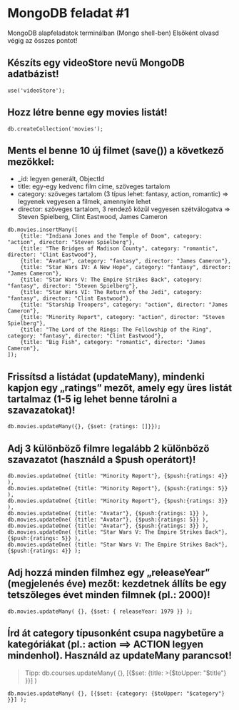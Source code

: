 # MongoDB feladat #1

MongoDB alapfeladatok terminálban (Mongo shell-ben)
Elsőként olvasd végig az összes pontot!

## Készíts egy videoStore nevű MongoDB adatbázist!
```
use('videoStore');
```

## Hozz létre benne egy movies listát!
```
db.createCollection('movies');
```

## Ments el benne 10 új filmet (save()) a következő mezőkkel:
- _id: legyen generált, ObjectId
- title: egy-egy kedvenc film címe, szöveges tartalom
- category: szöveges tartalom (3 típus lehet: fantasy, action, romantic) => legyenek vegyesen a filmek, amennyire lehet
- director: szöveges tartalom, 3 rendező közül vegyesen szétválogatva => Steven Spielberg, Clint Eastwood, James Cameron
```
db.movies.insertMany([
    {title: "Indiana Jones and the Temple of Doom", category: "action", director: "Steven Spielberg"},
    {title: "The Bridges of Madison County", category: "romantic", director: "Clint Eastwood"},
    {title: "Avatar", category: "fantasy", director: "James Cameron"},
    {title: "Star Wars IV: A New Hope", category: "fantasy", director: "James Cameron"},
    {title: "Star Wars V: The Empire Strikes Back", category: "fantasy", director: "Steven Spielberg"},
    {title: "Star Wars VI: The Return of the Jedi", category: "fantasy", director: "Clint Eastwood"},
    {title: "Starship Troopers", category: "action", director: "James Cameron"},
    {title: "Minority Report", category: "action", director: "Steven Spielberg"},
    {title: "The Lord of the Rings: The Fellowship of the Ring", category: "fantasy", director: "Clint Eastwood"},
    {title: "Big Fish", category: "romantic", director: "James Cameron"},
]);
```

## Frissítsd a listádat (updateMany), mindenki kapjon egy „ratings” mezőt, amely egy üres listát tartalmaz (1-5 ig lehet benne tárolni a szavazatokat)!
```
db.movies.updateMany({}, {$set: {ratings: []}});
```

## Adj 3 különböző filmre legalább 2 különböző szavazatot (használd a $push operátort)!
```
db.movies.updateOne( {title: "Minority Report"}, {$push:{ratings: 4}} ),
db.movies.updateOne( {title: "Minority Report"}, {$push:{ratings: 5}} ),
db.movies.updateOne( {title: "Minority Report"}, {$push:{ratings: 3}} ),
db.movies.updateOne( {title: "Avatar"}, {$push:{ratings: 1}} ),
db.movies.updateOne( {title: "Avatar"}, {$push:{ratings: 5}} ),
db.movies.updateOne( {title: "Avatar"}, {$push:{ratings: 3}} ),
db.movies.updateOne( {title: "Star Wars V: The Empire Strikes Back"}, {$push:{ratings: 5}} ),
db.movies.updateOne( {title: "Star Wars V: The Empire Strikes Back"}, {$push:{ratings: 4}} );
```

## Adj hozzá minden filmhez egy „releaseYear” (megjelenés éve) mezőt: kezdetnek állíts be egy tetszőleges évet minden filmnek (pl.: 2000)!
```
db.movies.updateMany( {}, {$set: { releaseYear: 1979 }} );
```

## Írd át category típusonként csupa nagybetűre a kategóriákat (pl.: action ==> ACTION legyen mindenhol). Használd az updateMany parancsot!
> Tipp: db.courses.updateMany( {}, [{$set: {title: >{$toUpper: "$title"} }}] )
```
db.movies.updateMany( {}, [{$set: {category: {$toUpper: "$category"} }}] );
```